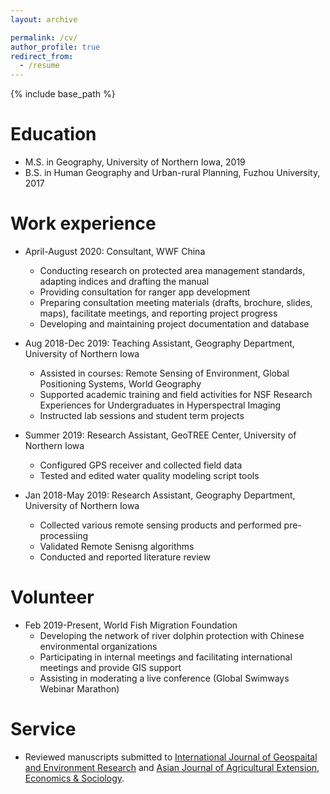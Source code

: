 ```yaml
---
layout: archive

permalink: /cv/
author_profile: true
redirect_from:
  - /resume
---
```


{% include base_path %}

Education
======
* M.S. in Geography, University of Northern Iowa, 2019
* B.S. in Human Geography and Urban-rural Planning, Fuzhou University, 2017

Work experience
======
* April-August 2020: Consultant, WWF China
  - Conducting research on protected area management standards, adapting indices and drafting the manual
  - Providing consultation for ranger app development
  - Preparing consultation meeting materials (drafts, brochure, slides, maps), facilitate meetings, and reporting project progress
  - Developing and maintaining project documentation and database

* Aug 2018-Dec 2019: Teaching Assistant, Geography Department, University of Northern Iowa 
  - Assisted in courses: Remote Sensing of Environment, Global Positioning Systems, World Geography
  - Supported academic training and field activities for NSF Research Experiences for Undergraduates in Hyperspectral Imaging
  - Instructed lab sessions and student term projects
  
* Summer 2019: Research Assistant, GeoTREE Center, University of Northern Iowa
  - Configured GPS receiver and collected field data
  - Tested and edited water quality modeling script tools

* Jan 2018-May 2019: Research Assistant, Geography Department, University of Northern Iowa
  - Collected various remote sensing products and performed pre-processiing
  - Validated Remote Senisng algorithms
  - Conducted and reported literature review
  
Volunteer
======
* Feb 2019-Present, World Fish Migration Foundation
  - Developing the network of river dolphin protection with Chinese environmental organizations
  - Participating in internal meetings and facilitating international meetings and provide GIS support
  - Assisting in moderating a live conference (Global Swimways Webinar Marathon)

Service
======
* Reviewed manuscripts submitted to <u>International Journal of Geospaital and Environment Research</u> and <u>Asian Journal of Agricultural Extension, Economics & Sociology</u>.

